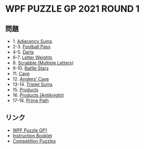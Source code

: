 # WPF PUZZLE GP 2021 ROUND 1

## 問題
- 1\. [Adjacency Sums](../puzzle/adjacencysums.md)
- 2-3. [Football Pass](../puzzle/footballpass.md)
- 4-5. [Darts](../puzzle/darts.md)
- 6-7. [Letter Weights](../puzzle/letterweights.md)
- 8\. [Scrabble (Multiple Letters)](../puzzle/scrabble.md)
- 9-10. [Battle Stars](../puzzle/battlestars.md)
- 11\. [Cave](../puzzle/cave.md)
- 12\. [Anglers’ Cave](../puzzle/anglers-cave.md)
- 13-14. [Triplet Sums](../puzzle/tripletsums.md)
- 15\. [Products](../puzzle/products.md)
- 16\. [Products (Antiknight)](../puzzle/products-antiknight.md)
- 17-18. [Prime Path](../puzzle/primepath.md)

## リンク
- [WPF Puzzle GP1](https://gp.worldpuzzle.org/content/wpf-puzzle-gp1-6)
- [Instruction Booklet](https://gp.worldpuzzle.org/content/instruction-booklet-114)
- [Competition Puzzles](https://gp.worldpuzzle.org/content/competition-puzzles-79)
